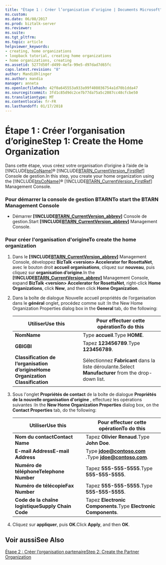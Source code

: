 ```yaml
---
title: "Étape 1 : Créer l’organisation d’origine | Documents Microsoft"
ms.custom: 
ms.date: 06/08/2017
ms.prod: biztalk-server
ms.reviewer: 
ms.suite: 
ms.tgt_pltfrm: 
ms.topic: article
helpviewer_keywords:
- creating, home organizations
- loopback tutorial, creating home organizations
- home organizations, creating
ms.assetid: 5277d50f-d499-4efa-99e5-d97dad7d65fc
caps.latest.revision: "8"
author: MandiOhlinger
ms.author: mandia
manager: anneta
ms.openlocfilehash: 42f0a645553a933a99f408036754a1d70b1dda47
ms.sourcegitcommit: 3fd1c85d9dc2ce7b77da75a5c2087cc48cfcbe50
ms.translationtype: MT
ms.contentlocale: fr-FR
ms.lasthandoff: 01/17/2018
---
```

# <a name="step-1-create-the-home-organization"></a><span data-ttu-id="c8782-102">Étape 1 : Créer l’organisation d’origine</span><span class="sxs-lookup"><span data-stu-id="c8782-102">Step 1: Create the Home Organization</span></span>
<span data-ttu-id="c8782-103">Dans cette étape, vous créez votre organisation d’origine à l’aide de la [!INCLUDE[btsCoName](../../includes/btsconame-md.md)]® [!INCLUDE[BTARN_CurrentVersion_FirstRef](../../includes/btarn-currentversion-firstref-md.md)] Console de gestion.</span><span class="sxs-lookup"><span data-stu-id="c8782-103">In this step, you create your home organization using the [!INCLUDE[btsCoName](../../includes/btsconame-md.md)]® [!INCLUDE[BTARN_CurrentVersion_FirstRef](../../includes/btarn-currentversion-firstref-md.md)] Management Console.</span></span>  
  
### <a name="to-start-the-btarn-management-console"></a><span data-ttu-id="c8782-104">Pour démarrer la console de gestion BTARN</span><span class="sxs-lookup"><span data-stu-id="c8782-104">To start the BTARN Management Console</span></span>  
  
-   <span data-ttu-id="c8782-105">Démarrer  **[!INCLUDE[BTARN_CurrentVersion_abbrev](../../includes/btarn-currentversion-abbrev-md.md)]**  Console de gestion.</span><span class="sxs-lookup"><span data-stu-id="c8782-105">Start **[!INCLUDE[BTARN_CurrentVersion_abbrev](../../includes/btarn-currentversion-abbrev-md.md)]** Management Console.</span></span>  
  
### <a name="to-create-the-home-organization"></a><span data-ttu-id="c8782-106">Pour créer l'organisation d'origine</span><span class="sxs-lookup"><span data-stu-id="c8782-106">To create the home organization</span></span>  
  
1.  <span data-ttu-id="c8782-107">Dans le  **[!INCLUDE[BTARN_CurrentVersion_abbrev](../../includes/btarn-currentversion-abbrev-md.md)]**  Management Console, développez **BizTalk \<version\> Accelerator for RosettaNet**, avec le bouton droit **accueil organisations**, cliquez sur **nouveau**, puis cliquez sur **organisation d’origine**.</span><span class="sxs-lookup"><span data-stu-id="c8782-107">In the **[!INCLUDE[BTARN_CurrentVersion_abbrev](../../includes/btarn-currentversion-abbrev-md.md)]** Management Console, expand **BizTalk \<version\> Accelerator for RosettaNet**, right-click **Home Organizations**, click **New**, and then click **Home Organization**.</span></span>  
  
2.  <span data-ttu-id="c8782-108">Dans la boîte de dialogue Nouvelle accueil propriétés de l’organisation dans le **général** onglet, procédez comme suit :</span><span class="sxs-lookup"><span data-stu-id="c8782-108">In the New Home Organization Properties dialog box in the **General** tab, do the following:</span></span>  
  
    |<span data-ttu-id="c8782-109">Utiliser</span><span class="sxs-lookup"><span data-stu-id="c8782-109">Use this</span></span>|<span data-ttu-id="c8782-110">Pour effectuer cette opération</span><span class="sxs-lookup"><span data-stu-id="c8782-110">To do this</span></span>|  
    |--------------|----------------|  
    |<span data-ttu-id="c8782-111">**Nom**</span><span class="sxs-lookup"><span data-stu-id="c8782-111">**Name**</span></span>|<span data-ttu-id="c8782-112">Type **accueil**.</span><span class="sxs-lookup"><span data-stu-id="c8782-112">Type **HOME**.</span></span>|  
    |<span data-ttu-id="c8782-113">**GBI**</span><span class="sxs-lookup"><span data-stu-id="c8782-113">**GBI**</span></span>|<span data-ttu-id="c8782-114">Tapez **123456789**.</span><span class="sxs-lookup"><span data-stu-id="c8782-114">Type **123456789**.</span></span>|  
    |<span data-ttu-id="c8782-115">**Classification de l’organisation d’origine**</span><span class="sxs-lookup"><span data-stu-id="c8782-115">**Home Organization Classification**</span></span>|<span data-ttu-id="c8782-116">Sélectionnez **Fabricant** dans la liste déroulante.</span><span class="sxs-lookup"><span data-stu-id="c8782-116">Select **Manufacturer** from the drop-down list.</span></span>|  
  
3.  <span data-ttu-id="c8782-117">Sous l'onglet **Propriétés de contact** de la boîte de dialogue **Propriétés de la nouvelle organisation d'origine** , effectuez les opérations suivantes :</span><span class="sxs-lookup"><span data-stu-id="c8782-117">In the **New Home Organization Properties** dialog box, on the **Contact Properties** tab, do the following:</span></span>  
  
    |<span data-ttu-id="c8782-118">Utiliser</span><span class="sxs-lookup"><span data-stu-id="c8782-118">Use this</span></span>|<span data-ttu-id="c8782-119">Pour effectuer cette opération</span><span class="sxs-lookup"><span data-stu-id="c8782-119">To do this</span></span>|  
    |--------------|----------------|  
    |<span data-ttu-id="c8782-120">**Nom du contact**</span><span class="sxs-lookup"><span data-stu-id="c8782-120">**Contact Name**</span></span>|<span data-ttu-id="c8782-121">Tapez **Olivier Renaud**.</span><span class="sxs-lookup"><span data-stu-id="c8782-121">Type **John Doe**.</span></span>|  
    |<span data-ttu-id="c8782-122">**E-mail Address**</span><span class="sxs-lookup"><span data-stu-id="c8782-122">**E-mail Address**</span></span>|<span data-ttu-id="c8782-123">Type  **jdoe@contoso.com** .</span><span class="sxs-lookup"><span data-stu-id="c8782-123">Type **jdoe@contoso.com**.</span></span>|  
    |<span data-ttu-id="c8782-124">**Numéro de téléphone**</span><span class="sxs-lookup"><span data-stu-id="c8782-124">**Telephone Number**</span></span>|<span data-ttu-id="c8782-125">Tapez **555-555-5555**.</span><span class="sxs-lookup"><span data-stu-id="c8782-125">Type **555-555-5555**.</span></span>|  
    |<span data-ttu-id="c8782-126">**Numéro de télécopie**</span><span class="sxs-lookup"><span data-stu-id="c8782-126">**Fax Number**</span></span>|<span data-ttu-id="c8782-127">Tapez **555-555-5555**.</span><span class="sxs-lookup"><span data-stu-id="c8782-127">Type **555-555-5555**.</span></span>|  
    |<span data-ttu-id="c8782-128">**Code de la chaîne logistique**</span><span class="sxs-lookup"><span data-stu-id="c8782-128">**Supply Chain Code**</span></span>|<span data-ttu-id="c8782-129">Tapez **Electronic Components**.</span><span class="sxs-lookup"><span data-stu-id="c8782-129">Type **Electronic Components**.</span></span>|  
  
4.  <span data-ttu-id="c8782-130">Cliquez sur **appliquer**, puis **OK**.</span><span class="sxs-lookup"><span data-stu-id="c8782-130">Click **Apply**, and then **OK**.</span></span>  
  
## <a name="see-also"></a><span data-ttu-id="c8782-131">Voir aussi</span><span class="sxs-lookup"><span data-stu-id="c8782-131">See Also</span></span>  
 [<span data-ttu-id="c8782-132">Étape 2 : Créer l’organisation partenaire</span><span class="sxs-lookup"><span data-stu-id="c8782-132">Step 2: Create the Partner Organization</span></span>](../../adapters-and-accelerators/accelerator-rosettanet/step-2-create-the-partner-organization.md)
